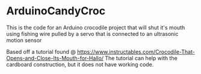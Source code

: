 # ArduinoCandyCroc


This is the code for an Arduino crocodile project that will shut it's mouth using fishing wire 
pulled by a servo that is connected to an ultrasonic motion sensor

Based off a tutorial found @ https://www.instructables.com/Crocodile-That-Opens-and-Close-Its-Mouth-for-Hallo/
The tutorial can help with the cardboard construction, but it does not have working code.
